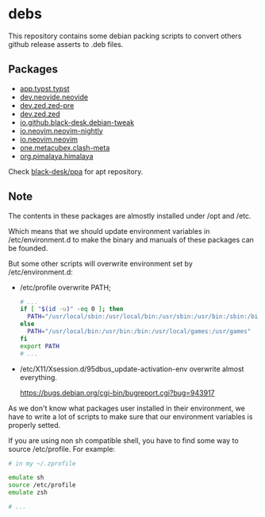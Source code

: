 # debs

This repository contains some debian packing scripts
to convert others github release asserts to .deb files.

## Packages

- [app.typst.typst](./app.typst.typst)
- [dev.neovide.neovide](./dev.neovide.neovide)
- [dev.zed.zed-pre](./dev.zed.zed-pre)
- [dev.zed.zed](./dev.zed.zed)
- [io.github.black-desk.debian-tweak](./io.github.black-desk.debian-tweak)
- [io.neovim.neovim-nightly](./io.neovim.neovim-nightly)
- [io.neovim.neovim](./io.neovim.neovim)
- [one.metacubex.clash-meta](./one.metacubex.clash-meta)
- [org.pimalaya.himalaya](./org.pimalaya.himalaya)

Check [black-desk/ppa](https://github.com/black-desk/ppa) for apt repository.

## Note

The contents in these packages are almostly installed under /opt and /etc.

Which means that we should update environment variables in /etc/environment.d
to make the binary and manuals of these packages can be founded.

But some other scripts will overwrite environment set by /etc/environment.d:

- /etc/profile overwrite PATH;

  ```sh
  # ...
  if [ "$(id -u)" -eq 0 ]; then
    PATH="/usr/local/sbin:/usr/local/bin:/usr/sbin:/usr/bin:/sbin:/bin"
  else
    PATH="/usr/local/bin:/usr/bin:/bin:/usr/local/games:/usr/games"
  fi
  export PATH
  # ...
  ```

- /etc/X11/Xsession.d/95dbus_update-activation-env overwrite almost everything.

  <https://bugs.debian.org/cgi-bin/bugreport.cgi?bug=943917>

As we don't know what packages user installed in their environment,
we have to write a lot of scripts to make sure that
our environment variables is properly setted.

If you are using non sh compatible shell,
you have to find some way to source /etc/profile.
For example:

```zsh
# in my ~/.zprofile

emulate sh
source /etc/profile
emulate zsh

# ...
```
